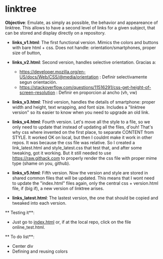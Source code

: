 # linktree

**Objective**: Emulate, as simply as possible, the behavior and appeareance of linktree. This allows to have a second level of links for a given subject, that can be stored and display directly on a repository.

* **links_v1.html**: The first functional version. Mimics the colors and buttons with bare html + css. Does not handle: orientation/smartphones, proper size of button,

* **links_v2.html**: Second version, handles selective orientation. Gracias a:
  * https://developer.mozilla.org/en-US/docs/Web/CSS/@media/orientation : Definir selectivamente segun orientación.
  * https://stackoverflow.com/questions/11516291/css-get-height-of-screen-resolution : Definir en proporcion al ancho (vh, vw)

* **links_v3.html**: Third version, handles the details of smartphone: proper width and height, text wrapping, and font size. Includes a "linktree version" so its easier to know when you need to upgrade an old link.

* **links_v4.html**: Fourth version. Let's move all the style to a file, so we only need to update that instead of updating all the files, d'ouh! That's why css where invented on the first place, to separate CONTENT from STYLE. It worked OK on local, but then I couldnt make it work in other repos. It was because the css file was relative. So I created a link_latest.html and style_latest.css that test that, and after some tweaking, got it working. But it still needed to use https://raw.githack.com to properly render the css file with proper mime type (shame on you, github).

* **links_v5.html**: Fifth version. Now the version and style are stored in shared common files that will be updated. This means that I wont need to update the "index.html" files again, only the central css + version.html file, if (big if), a new version of linktree arises. 

* **links_latest.html**: The lastest version, the one that should be copied and tweaked into each version.

** Testing it**:
  * Just go to [index.html](https://sebastiandres.github.io/linktree/index.html) or, if at the local repo, click on the file online_test.html.

** To do list**:
* Center div
* Defining and reusing colors